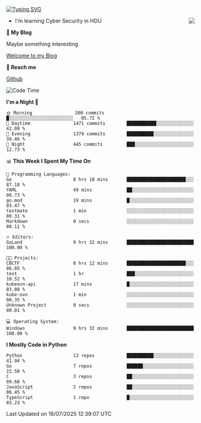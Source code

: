 [![Typing SVG](https://readme-typing-svg.herokuapp.com?font=Fira+Code&pause=1000&random=false&width=450&height=60&lines=Hello+%F0%9F%91%8B%F0%9F%8F%BB;I'm+JBNRZ)](https://git.io/typing-svg)

<a href="#">
  <img align="right" src="https://github-readme-stats.vercel.app/api?username=JBNRZ&show_icons=true&bg_color=15,f2f7fd,E0EAFC" />
</a>

- I'm learning Cyber Security in HDU

 **🌱 My Blog**

Maybe something interesting

[Welcome to my Blog](https://jbnrz.com.cn/)

 **💬 Reach me** 

[Github](https://github.com/JBNRZ)


<!--START_SECTION:waka-->
![Code Time](http://img.shields.io/badge/Code%20Time-1%2C313%20hrs%2029%20mins-blue)

**I'm a Night 🦉** 

```text
🌞 Morning                200 commits         █░░░░░░░░░░░░░░░░░░░░░░░░   05.72 % 
🌆 Daytime                1471 commits        ███████████░░░░░░░░░░░░░░   42.09 % 
🌃 Evening                1379 commits        ██████████░░░░░░░░░░░░░░░   39.46 % 
🌙 Night                  445 commits         ███░░░░░░░░░░░░░░░░░░░░░░   12.73 % 
```


📊 **This Week I Spent My Time On** 

```text
💬 Programming Languages: 
Go                       8 hrs 18 mins       ██████████████████████░░░   87.18 % 
YAML                     49 mins             ██░░░░░░░░░░░░░░░░░░░░░░░   08.73 % 
go.mod                   19 mins             █░░░░░░░░░░░░░░░░░░░░░░░░   03.47 % 
textmate                 1 min               ░░░░░░░░░░░░░░░░░░░░░░░░░   00.31 % 
Markdown                 0 secs              ░░░░░░░░░░░░░░░░░░░░░░░░░   00.11 % 

🔥 Editors: 
GoLand                   9 hrs 32 mins       █████████████████████████   100.00 % 

🐱‍💻 Projects: 
CBCTF                    8 hrs 12 mins       ██████████████████████░░░   86.05 % 
test                     1 hr                ███░░░░░░░░░░░░░░░░░░░░░░   10.52 % 
kubeovn-api              17 mins             █░░░░░░░░░░░░░░░░░░░░░░░░   03.08 % 
kube-ovn                 1 min               ░░░░░░░░░░░░░░░░░░░░░░░░░   00.35 % 
Unknown Project          0 secs              ░░░░░░░░░░░░░░░░░░░░░░░░░   00.01 % 

💻 Operating System: 
Windows                  9 hrs 32 mins       █████████████████████████   100.00 % 
```

**I Mostly Code in Python** 

```text
Python                   13 repos            ██████████░░░░░░░░░░░░░░░   41.94 % 
Go                       7 repos             ██████░░░░░░░░░░░░░░░░░░░   22.58 % 
C                        3 repos             ██░░░░░░░░░░░░░░░░░░░░░░░   09.68 % 
JavaScript               2 repos             ██░░░░░░░░░░░░░░░░░░░░░░░   06.45 % 
TypeScript               1 repo              █░░░░░░░░░░░░░░░░░░░░░░░░   03.23 % 
```




 Last Updated on 16/07/2025 12:39:07 UTC
<!--END_SECTION:waka-->
